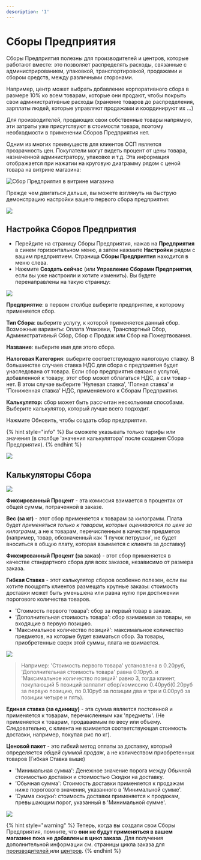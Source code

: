 ```yaml
---
description: '1'
---
```


# Сборы Предприятия

Сборы Предприятия полезны для производителей и центров, которые работают вместе: это позволяет распределять расходы, связанные с администрированием, упаковкой, транспортировкой, продажами и сбором средств, между различными сторонами.

Например, центр может выбрать добавление корпоративного сбора в размере 10% ко всем товарам, которые они продают, чтобы покрыть свои административные расходы \(хранение товаров до распределения, зарплаты людей, которые управляют продажами и координируют их ...\)

Для производителей, продающих свои собственные товары напрямую, эти затраты уже присутствуют в стоимости товара, поэтому необходмости в применении Сборов Предприятия нет.

Одним из многих преимуществ для клиентов ОСП является прозрачность цен. Покупатели могут видеть процент от цены товара, назначенной администратору, упаковке и т.д. Эта информация отображается при нажатии на круговую диаграмму рядом с ценой товара на витрине магазина:

![&#x421;&#x431;&#x43E;&#x440; &#x41F;&#x440;&#x435;&#x434;&#x43F;&#x440;&#x438;&#x44F;&#x442;&#x438;&#x44F; &#x432; &#x432;&#x438;&#x442;&#x440;&#x438;&#x43D;&#x435; &#x43C;&#x430;&#x433;&#x430;&#x437;&#x438;&#x43D;&#x430;](../../.gitbook/assets/enterprsie-fee-in-shopfront.png)

Прежде чем двигаться дальше, вы можете взглянуть на быструю демонстрацию настройки вашего первого сбора предприятия:

![](../../.gitbook/assets/enterprisefeefirst.gif)

## Настройка Сборов Предприятия

* Перейдите на страницу Сборы Предприятия, нажав на **Предприятия** в синем горизонтальном меню, а затем нажмите **Настройки** рядом с вашим предприятием. Страница **Сборы Предприятия** находится в меню слева.
* Нажмите **Создать сейчас** \(или **Управление Сборами Предприятия**, если вы уже настроили и хотите изменить\). Вы будете перенаправлены на такую страницу:

![](../../.gitbook/assets/enterprisefeecreate.jpg)

**Предприятие**: в первом столбце выберите предприятие, к которому применяется сбор.

**Тип Сбора**: выберите услугу, к которой применяется данный сбор. Возможные варианты: Оплата Упаковки, Транспортный Сбор, Административный Сбор, Сбор с Продаж или Сбор на Пожертвования.

**Название**: выберите имя для этого сбора.

**Налоговая Категория**: выберите соответствующую налоговую ставку. В большинстве случаев ставка НДС для сбора с предприятия будет унаследована от товара. Если сбор предприятия связан с услугой, добавленной к товару, этот сбор может облагаться НДС, а сам товар - нет. В этом случае выберите 'Нулевая ставка', 'Полная ставка' и 'Пониженная ставка' НДС, применяемого к Cборам Предприятия.

**Калькулятор:** сбор может быть рассчитан несколькими способами. Выберите калькулятор, который лучше всего подходит.

Нажмите Обновить, чтобы создать сбор предприятия.

{% hint style="info" %}
Вы сможете указывать только тарифы или значения \(в столбце 'значения калькулятора' после создания Cбора Предприятия\).
{% endhint %}

![](../../.gitbook/assets/enterprisefee2.jpg)

## Калькуляторы Сбора

![](../../.gitbook/assets/enterprisefee3.jpg)

**Фиксированный Процент** - эта комиссия взимается в процентах от общей суммы, потраченной в заказе.

**Вес \(за кг\)** - этот сбор применяется к товарам за килограмм. Плата будет _применяться только к товарам, которые оцениваются по цене за килограмм_, а не к товарам, перечисленным в качестве предметов \(например, товар, обозначенный как '1 пучок петрушки', не будет вноситься в общую плату, которая взымается с клиента за доставку\)

**Фиксированный Процент \(за заказ\)** - этот сбор применяется в качестве стандартного сбора для всех заказов, независимо от размера заказа.

**Гибкая Ставка** - этот калькулятор сборов особенно полезен, если вы хотите поощрять клиентов размещать крупные заказы: стоимость доставки может быть уменьшена или равна нулю при достижении порогового количества товаров.

* 'Стоимость первого товара': сбор за первый товар в заказе.
* 'Дополнительная стоимость товара': сбор взимаемая за товары, не входящие в первую позицию.
* 'Максимальное количество позиций': максимальное количество предметов, на которые будет взиматься сбор. За товары, приобретенные сверх этой суммы, плата не взимается.

![](../../.gitbook/assets/enterprisefeeflex.jpg)

> Например: 'Стоимость первого товара' установлена в 0.20руб, 'Дополнительная стоимость товара' равна 0.10руб. и 'Максимальное количество позиций' равно 3, тогда клиент, покупающий 5 позиций заплатит сбор/комиссию 0.40руб\(0.20руб за первую позицию, по 0.10руб за позиции два и три и 0.00руб за позиции четыре и пять\).

**Единая ставка \(за единицу\)** - эта сумма является постоянной и применяется к товарам, перечисленным как 'предметы'. \(Не применяется к товарам, продаваемым по весу или объему. Следовательно, с клиента не взимается соответствующая стоимость доставки, например, покупая рис по кг\).

**Ценовой пакет** - это гибкий метод оплаты за доставку, который определяется _общей суммой продаж_, а не количеством приобретенных товаров \(Гибкая Ставка выше\)

* 'Минимальная сумма': Денежное значение порога между Обычной стоимостью доставки и стоимостью Скидки на доставку.
* 'Обычная сумма': Стоимость доставки применяется к продажам ниже порогового значения, указанного в 'Минимальной сумме'.
* ‘Сумма скидки’: стоимость доставки применяется к продажам, превышающим порог, указанный в 'Минимальной сумме'.

![](../../.gitbook/assets/enterprisefeepc.jpg)

{% hint style="warning" %}
Теперь, когда вы создали свои Сборы Предприятия, помните, что **они не будут применяться в вашем магазине пока не добавлены в цикл заказа**. Для получения дополнительной информации см. страницы цикла заказа для [производителей ](order-cycle/order-cycles-for-producers.md)или [центров](order-cycle/order-cycles-for-hubs.md).
{% endhint %}

